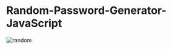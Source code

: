 # Random-Password-Generator-JavaScript
![random](https://user-images.githubusercontent.com/44158591/153587040-9b4367ba-060c-4510-90ba-fe8598113f8f.PNG)
